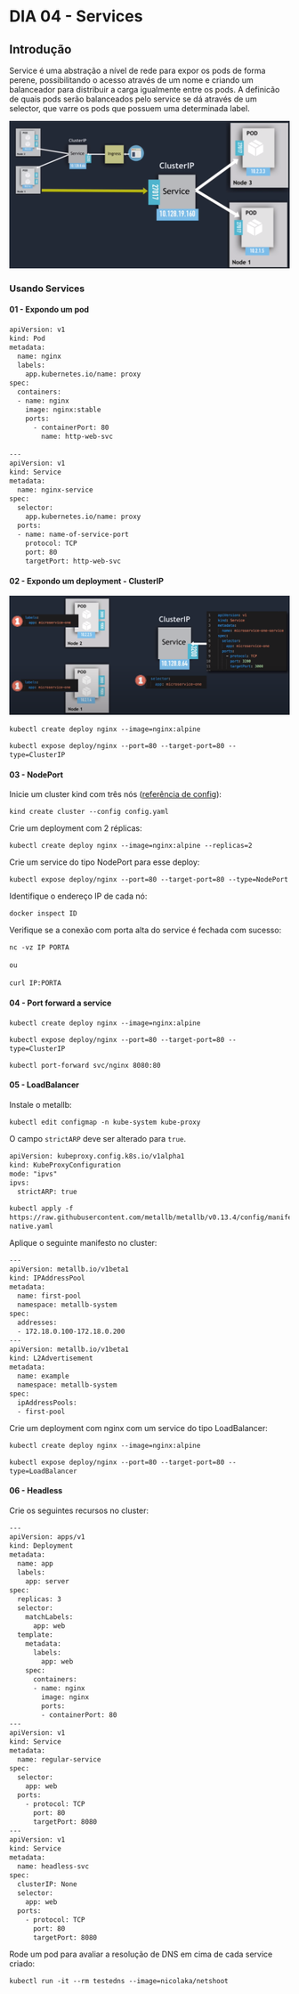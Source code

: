 # DIA 04 - Services

## Introdução

Service é uma abstração a nível de rede para expor os pods de forma perene, possibilitando o acesso através de um nome e criando um balanceador para distribuir a carga igualmente entre os pods. A definicão de quais pods serão balanceados pelo service se dá através de um selector, que varre os pods que possuem uma determinada label.

![service](service-example.png)

### Usando Services

#### 01 - Expondo um pod

```
apiVersion: v1
kind: Pod
metadata:
  name: nginx
  labels:
    app.kubernetes.io/name: proxy
spec:
  containers:
  - name: nginx
    image: nginx:stable
    ports:
      - containerPort: 80
        name: http-web-svc

---
apiVersion: v1
kind: Service
metadata:
  name: nginx-service
spec:
  selector:
    app.kubernetes.io/name: proxy
  ports:
  - name: name-of-service-port
    protocol: TCP
    port: 80
    targetPort: http-web-svc
```

#### 02 - Expondo um deployment - ClusterIP

![clusterip](clusterip.png)

```
kubectl create deploy nginx --image=nginx:alpine
```

```
kubectl expose deploy/nginx --port=80 --target-port=80 --type=ClusterIP
```

#### 03 - NodePort

Inicie um cluster kind com três nós ([referência de config](https://raw.githubusercontent.com/mmmarceleza/devops/main/kubernetes/kind/config.yaml)):

```
kind create cluster --config config.yaml
```

Crie um deployment com 2 réplicas:

```
kubectl create deploy nginx --image=nginx:alpine --replicas=2
```

Crie um service do tipo NodePort para esse deploy:

```
kubectl expose deploy/nginx --port=80 --target-port=80 --type=NodePort
```

Identifique o endereço IP de cada nó:

```
docker inspect ID
```

Verifique se a conexão com porta alta do service é fechada com sucesso:

```
nc -vz IP PORTA

ou

curl IP:PORTA
```

#### 04 - Port forward a service

```
kubectl create deploy nginx --image=nginx:alpine
```

```
kubectl expose deploy/nginx --port=80 --target-port=80 --type=ClusterIP
```

```
kubectl port-forward svc/nginx 8080:80
```

#### 05 - LoadBalancer

Instale o metallb:

```
kubectl edit configmap -n kube-system kube-proxy
```
O campo `strictARP` deve ser alterado para `true`.
```
apiVersion: kubeproxy.config.k8s.io/v1alpha1
kind: KubeProxyConfiguration
mode: "ipvs"
ipvs:
  strictARP: true
```

```
kubectl apply -f https://raw.githubusercontent.com/metallb/metallb/v0.13.4/config/manifests/metallb-native.yaml
```

Aplique o seguinte manifesto no cluster:

```
---
apiVersion: metallb.io/v1beta1
kind: IPAddressPool
metadata:
  name: first-pool
  namespace: metallb-system
spec:
  addresses:
  - 172.18.0.100-172.18.0.200
---
apiVersion: metallb.io/v1beta1
kind: L2Advertisement
metadata:
  name: example
  namespace: metallb-system
spec:
  ipAddressPools:
  - first-pool
```

Crie um deployment com nginx com um service do tipo LoadBalancer:

```
kubectl create deploy nginx --image=nginx:alpine
```

```
kubectl expose deploy/nginx --port=80 --target-port=80 --type=LoadBalancer
```

#### 06 - Headless

Crie os seguintes recursos no cluster:

```
---
apiVersion: apps/v1
kind: Deployment
metadata:
  name: app
  labels:
    app: server
spec:
  replicas: 3
  selector:
    matchLabels:
      app: web
  template:
    metadata:
      labels:
        app: web
    spec:
      containers:
      - name: nginx
        image: nginx
        ports:
        - containerPort: 80
---
apiVersion: v1
kind: Service
metadata:
  name: regular-service
spec:
  selector:
    app: web
  ports:
    - protocol: TCP
      port: 80
      targetPort: 8080
---
apiVersion: v1
kind: Service
metadata:
  name: headless-svc
spec:
  clusterIP: None
  selector:
    app: web
  ports:
    - protocol: TCP
      port: 80
      targetPort: 8080
```

Rode um pod para avaliar a resolução de DNS em cima de cada service criado:

```
kubectl run -it --rm testedns --image=nicolaka/netshoot
```


